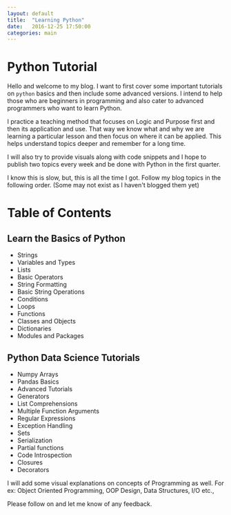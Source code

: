```yaml
---
layout: default
title:  "Learning Python"
date:   2016-12-25 17:50:00
categories: main
---
```

# Python Tutorial

Hello and welcome to my blog. I want to first cover some important tutorials on `python` basics and then include some advanced versions. I intend to help those who are beginners in programming and also cater to advanced programmers who want to learn Python.

I practice a teaching method that focuses on Logic and Purpose first and then its application and use. That way we know what and why we are learning a particular lesson and then focus on where it can be applied. This helps understand topics deeper and remember for a long time.

I will also try to provide visuals along with code snippets and I hope to publish two topics every week and be done with Python in the first quarter. 

I know this is slow, but, this is all the time I got. Follow my blog topics in the following order. (Some may not exist as I haven't blogged them yet)

# Table of Contents
## Learn the Basics of Python
* Strings
* Variables and Types
* Lists
* Basic Operators
* String Formatting
* Basic String Operations
* Conditions
* Loops
* Functions
* Classes and Objects
* Dictionaries
* Modules and Packages

## Python Data Science Tutorials
* Numpy Arrays
* Pandas Basics
* Advanced Tutorials
* Generators
* List Comprehensions
* Multiple Function Arguments
* Regular Expressions
* Exception Handling
* Sets
* Serialization
* Partial functions
* Code Introspection
* Closures
* Decorators

I will add some visual explanations on concepts of Programming as well. For ex: Object Oriented Programming, OOP Design, Data Structures, I/O etc., 

Please follow on and let me know of any feedback. 
